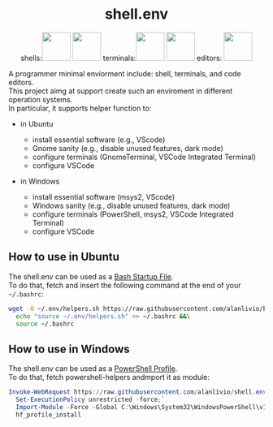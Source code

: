 <h1 align="center">shell.env</h1>
<p align="center">
  shells:<img width="56" height="56" src="https://upload.wikimedia.org/wikipedia/commons/2/20/Bash_Logo_black_and_white_icon_only.svg">
  <img width="56" height="56" src="https://upload.wikimedia.org/wikipedia/commons/a/af/PowerShell_Core_6.0_icon.png">
  terminals:<img width="56" height="56" src="https://upload.wikimedia.org/wikipedia/commons/0/01/Windows_Terminal_Logo_256x256.png">
  <img width="56" height="56" src="https://upload.wikimedia.org/wikipedia/commons/thumb/d/da/GNOME_Terminal_icon_2019.svg/1024px-GNOME_Terminal_icon_2019.svg.png">
  editors: <img width="56" height="56" src="https://upload.wikimedia.org/wikipedia/commons/2/2d/Visual_Studio_Code_1.18_icon.svg">
</p>

A programmer minimal enviorment include: shell, terminals, and code editors.  
This project aimg at support create such an enviroment in different operation systems.  
In particular, it supports helper function to:

- in Ubuntu
  - install essential software (e.g., VScode)
  - Gnome sanity (e.g., disable unused features, dark mode)
  - configure terminals (GnomeTerminal, VSCode Integrated Terminal)
  - configure VSCode
  
- in Windows
  - install essential software (msys2, VScode)
  - Windows sanity (e.g., disable unused features, dark mode)
  - configure terminals (PowerShell, msys2, VSCode Integrated Terminal)
  - configure VSCode

## How to use in Ubuntu

The shell.env can be used as a [Bash Startup File](https://www.gnu.org/software/bash/manual/html_node/Bash-Startup-Files.html).  
To do that, fetch and insert the following command at the end of your `~/.bashrc`:

```bash
wget -O ~/.env/helpers.sh https://raw.githubusercontent.com/alanlivio/bash-helpers/master/helpers.sh &&\
  echo "source ~/.env/helpers.sh" >> ~/.bashrc &&\
  source ~/.bashrc
```

## How to use in Windows

The shell.env can be used as a [PowerShell Profile](https://docs.microsoft.com/en-us/powershell/module/microsoft.powershell.core/about/about_profiles?view=powershell-7).  
To do that, fetch powershell-helpers andmport it as module:

```powershell
Invoke-WebRequest https://raw.githubusercontent.com/alanlivio/shell.env/master/helpers.ps1 -OutFile C:\Windows\System32\WindowsPowerShell\v1.0\helpers.ps1;`
  Set-ExecutionPolicy unrestricted -force;`
  Import-Module -Force -Global C:\Windows\System32\WindowsPowerShell\v1.0\helpers.ps1;`
  hf_profile_install
```
